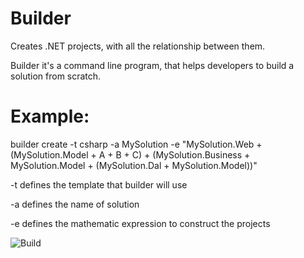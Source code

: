 Builder 
=======
Creates .NET projects, with all the relationship between them.

Builder it's a command line program, that helps developers to build a solution from scratch. 

Example:
=======

builder create -t csharp -a MySolution -e "MySolution.Web + (MySolution.Model + A + B + C) + (MySolution.Business + MySolution.Model + (MySolution.Dal + MySolution.Model))"

-t defines the template that builder will use

-a defines the name of solution

-e defines the mathematic expression to construct the projects



![Build](https://ci.appveyor.com/api/projects/status/32r7s2skrgm9ubva?retina=true)
